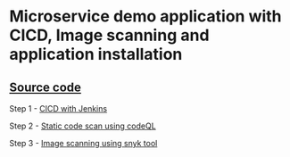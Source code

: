 # Microservice demo application with CICD, Image scanning and application installation

## [Source code](https://github.com/suriya1776/microservices-demo/tree/main)

Step 1 - [CICD with Jenkins](01.md)

Step 2 - [Static code scan using codeQL](02.md)

Step 3 - [Image scanning using snyk tool](03.md)